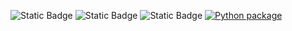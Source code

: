 ![Static Badge](https://img.shields.io/badge/Language-python-blue)
![Static Badge](https://img.shields.io/badge/License-MIT-green)
![Static Badge](https://img.shields.io/badge/Platform-Linux-red)
[![Python package](https://github.com/CSC-510-Group75/HW1/actions/workflows/pytest.yml/badge.svg)](https://github.com/CSC-510-Group75/HW1/actions/workflows/pytest.yml)